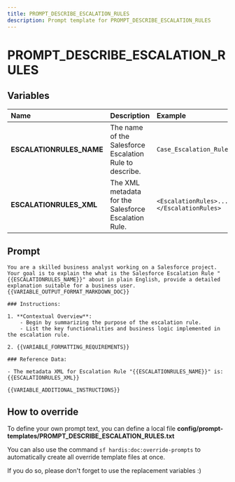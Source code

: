 ```yaml
---
title: PROMPT_DESCRIBE_ESCALATION_RULES
description: Prompt template for PROMPT_DESCRIBE_ESCALATION_RULES
---
```


# PROMPT_DESCRIBE_ESCALATION_RULES

## Variables
| Name | Description | Example |
| :------|:-------------|:---------|
| **ESCALATIONRULES_NAME** | The name of the Salesforce Escalation Rule to describe. | `Case_Escalation_Rule` |
| **ESCALATIONRULES_XML** | The XML metadata for the Salesforce Escalation Rule. | `<EscalationRules>...</EscalationRules>` |

## Prompt

```
You are a skilled business analyst working on a Salesforce project. Your goal is to explain the what is the Salesforce Escalation Rule "{{ESCALATIONRULES_NAME}}" about in plain English, provide a detailed explanation suitable for a business user. {{VARIABLE_OUTPUT_FORMAT_MARKDOWN_DOC}}

### Instructions:

1. **Contextual Overview**:
    - Begin by summarizing the purpose of the escalation rule.
    - List the key functionalities and business logic implemented in the escalation rule.

2. {{VARIABLE_FORMATTING_REQUIREMENTS}}

### Reference Data:

- The metadata XML for Escalation Rule "{{ESCALATIONRULES_NAME}}" is:
{{ESCALATIONRULES_XML}}

{{VARIABLE_ADDITIONAL_INSTRUCTIONS}}

```

## How to override

To define your own prompt text, you can define a local file **config/prompt-templates/PROMPT_DESCRIBE_ESCALATION_RULES.txt**

You can also use the command `sf hardis:doc:override-prompts` to automatically create all override template files at once.

If you do so, please don't forget to use the replacement variables :)
